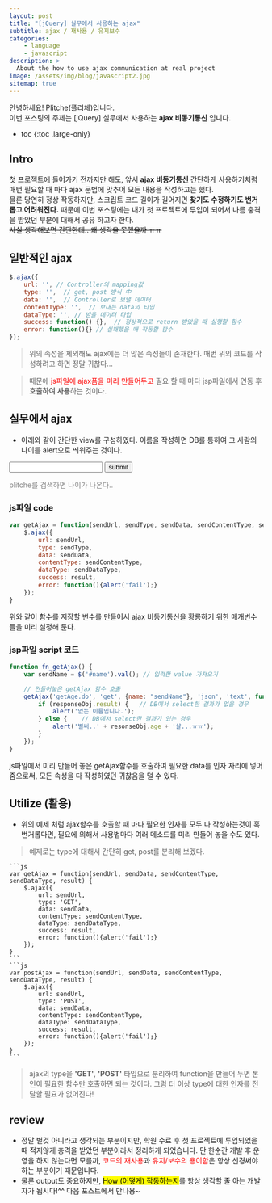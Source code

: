 ```yaml
---
layout: post
title: "[jQuery] 실무에서 사용하는 ajax"
subtitle: ajax / 재사용 / 유지보수
categories:
    - language
    - javascript
description: >
  About the how to use ajax communication at real project
image: /assets/img/blog/javascript2.jpg
sitemap: true
---
```


안녕하세요! Plitche(플리체)입니다.  
이번 포스팅의 주제는 [jQuery] 실무에서 사용하는 **ajax 비동기통신** 입니다.

* toc
{:toc .large-only}

## Intro
첫 프로젝트에 들어가기 전까지만 해도, 앞서 **ajax 비동기통신** 간단하게 사용하기처럼 매번 필요할 때 마다 ajax 문법에 맞추어 모든 내용을 작성하고는 했다.  
물론 당연히 정상 작동하지만, 스크립트 코드 길이가 길어지면 **찾기도 수정하기도 번거롭고 어려워진다.**
때문에 이번 포스팅에는 내가 첫 프로젝트에 투입이 되어서 나름 충격을 받았던 부분에 대해서 공유 하고자 한다.  
~~사실 생각해보면 간단한데.. 왜 생각을 못했을까 ㅠㅠ~~

## 일반적인 ajax
```js
$.ajax({
	url: '', // Controller의 mapping값
	type: '',  // get, post 방식 中
	data: '',  // Controller로 보낼 데이터
	contentType: '',  // 보내는 data의 타입
	dataType: '', // 받을 데이터 타입
	success: function() {},  // 정상적으로 return 받았을 때 실행할 함수
	error: function(){} // 실패했을 때 작동할 함수
});
```  
> 위의 속성을 제외해도 ajax에는 더 많은 속성들이 존재한다. 매번 위의 코드를 작성하려고 하면 정말 귀찮다...  

> 때문에 <font color="red">js파일에 ajax폼을 미리 만들어두고</font> 필요 할 때 마다 jsp파일에서 연동 후 **호출하여 사용**하는 것이다.

## 실무에서 ajax
* 아래와 같이 간단한 view를 구성하였다. 이름을 작성하면 DB를 통하여 그 사람의 나이를 alert으로 띄워주는 것이다.
<form>
	<input type="text" name="fname" id="sname" />
	<input type="button" value="submit" onclick="fn_getAjax()"/>
</form>
<font color="gray">plitche를 검색하면 나이가 나온다..</font>

<script>
	function fn_getAjax() {
		let fname = document.getElementById("sname").value;
		if (fname == 'plitche') {
			alert('벌써.. 30살...ㅠㅠ');
		} else {
			alert('없는 이름입니다.');
		}
		
	}
</script>

### js파일 code
```js
var getAjax = function(sendUrl, sendType, sendData, sendContentType, sendDataType, result) {
	$.ajax({
		url: sendUrl, 
		type: sendType,
		data: sendData,
		contentType: sendContentType,
		dataType: sendDataType,
		success: result,
		error: function(){alert('fail');}
	});
} 
```
위와 같이 함수를 저장할 변수를 만들어서 ajax 비동기통신을 황룡하기 위한 매개변수들을 미리 설정해 둔다.

### jsp파일 script 코드
```js
function fn_getAjax() {
	var sendName = $('#name').val(); // 입력한 value 가져오기

	// 만들어놓은 getAjax 함수 호출
	getAjax('getAge.do', 'get', {name: "sendName"}, 'json', 'text', function(responseObj) {
		if (responseObj.result) {	// DB에서 select한 결과가 없을 경우
			alert('없는 이름입니다.');
		} else { 	// DB에서 select한 결과가 있는 경우
			alert('벌써..' + resonseObj.age + '살...ㅠㅠ');
		}
	});
}
```
js파일에서 미리 만들어 놓은 getAjax함수를 호출하여 필요한 data를 인자 자리에 넣어 줌으로써, 모든 속성을 다 작성하였던 귀찮음을 덜 수 있다.

## Utilize (활용)
* 위의 예제 처럼 ajax함수를 호출할 때 마다 필요한 인자를 모두 다 작성하는것이 혹 번거롭다면, 필요에 의해서 사용법마다 여러 메소드를 미리 만들어 놓을 수도 있다.
> 예제로는 type에 대해서 간단히 get, post를 분리해 보겠다.

	```js
	var getAjax = function(sendUrl, sendData, sendContentType, sendDataType, result) {
		$.ajax({
			url: sendUrl, 
			type: 'GET',
			data: sendData,
			contentType: sendContentType,
			dataType: sendDataType,
			success: result,
			error: function(){alert('fail');}
		});
	} 
	```
	```js
	var postAjax = function(sendUrl, sendData, sendContentType, sendDataType, result) {
		$.ajax({
			url: sendUrl, 
			type: 'POST',
			data: sendData,
			contentType: sendContentType,
			dataType: sendDataType,
			success: result,
			error: function(){alert('fail');}
		});
	} 
	```
> ajax의 type을 **'GET'**, **'POST'** 타입으로 분리하여 function을 만들어 두면 본인이 필요한 함수만 호출하면 되는 것이다.
> 그럼 더 이상 type에 대한 인자를 전달할 필요가 없어진다!

## review
* 정말 별것 아니라고 생각되는 부분이지만, 학원 수료 후 첫 프로젝트에 투입되었을때 적지않게 충격을 받았던 부분이라서 정리하게 되었습니다. 단 한순간 개발 후 운영을 하지 않는다면 모를까, <font color="red">코드의 재사용</font>과 <font color="red">유지/보수의 용이함</font>은 항상 신경써야 하는 부분이기 때문입니다.  
* 물론 output도 중요하지만, <mark style="backgroud-color: sky">How (어떻게) 작동하는지</mark>를 항상 생각할 줄 아는 개발자가 됩시다!^^ 다음 포스트에서 만나용~